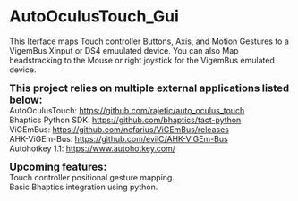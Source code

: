 # AutoOculusTouch_Gui
This Iterface maps Touch controller Buttons, Axis, and Motion Gestures to a VigemBus Xinput or DS4 emuulated device.  You can also Map headstracking to the Mouse or right joystick for the VigemBus emulated device.  

<font size="4">**This project relies on multiple external applications listed below:**</font><br>
AutoOculusTouch:  https://github.com/rajetic/auto_oculus_touch<br>
Bhaptics Python SDK: https://github.com/bhaptics/tact-python<br>
ViGEmBus: https://github.com/nefarius/ViGEmBus/releases<br>
AHK-ViGEm-Bus: https://github.com/evilC/AHK-ViGEm-Bus<br>
Autohotkey 1.1: https://www.autohotkey.com/

<font size="4">**Upcoming features:**</font> <br>
Touch controller positional gesture mapping. <br>
Basic Bhaptics integration using python.  



